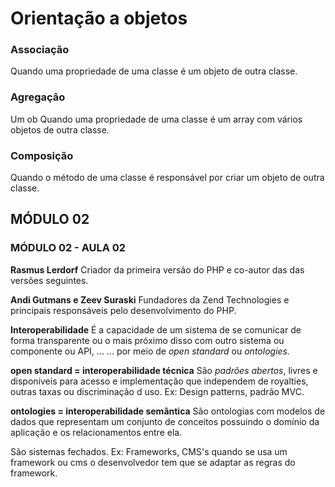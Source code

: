 # Orientação a objetos
### Associação
Quando uma propriedade de uma classe é um objeto de outra classe.

### Agregação
Um ob
Quando uma propriedade de uma classe é um array com vários objetos de outra classe.

### Composição
Quando o método de uma classe é responsável por criar um objeto de outra classe.


## MÓDULO 02
### MÓDULO 02 - AULA 02

**Rasmus Lerdorf**
Criador da primeira versão do PHP e co-autor das das versões seguintes.

**Andi Gutmans e Zeev Suraski**
Fundadores da Zend Technologies e principais responsáveis pelo desenvolvimento do PHP.

**Interoperabilidade**
É a capacidade de um sistema de se comunicar de forma transparente ou o mais próximo disso com outro sistema ou componente ou API, ...
... por meio de *open standard* ou *ontologies.*

**open standard = interoperabilidade técnica**
São *padrões abertos*, livres e disponíveis para acesso e implementação que independem de royalties, outras taxas ou discriminação d uso.
Ex: Design patterns, padrão MVC.

**ontologies = interoperabilidade semântica**
São ontologias com modelos de dados que representam um conjunto de conceitos possuindo o domínio da aplicação e os relacionamentos entre ela.

São sistemas fechados.
Ex: Frameworks, CMS's quando se usa um framework ou cms o desenvolvedor tem que se adaptar as regras do framework.
<!--stackedit_data:
eyJoaXN0b3J5IjpbOTgwMjgyMjg5LC0yMTMzNjQyODEwLDEwOD
Y0NDMzMDEsMTY3NzkyNTgxNywxNDIwNjUyNDE3LDE2MDk2ODgz
ODMsNzM3NDAzNjIwLDE2OTg4MjAxMjZdfQ==
-->